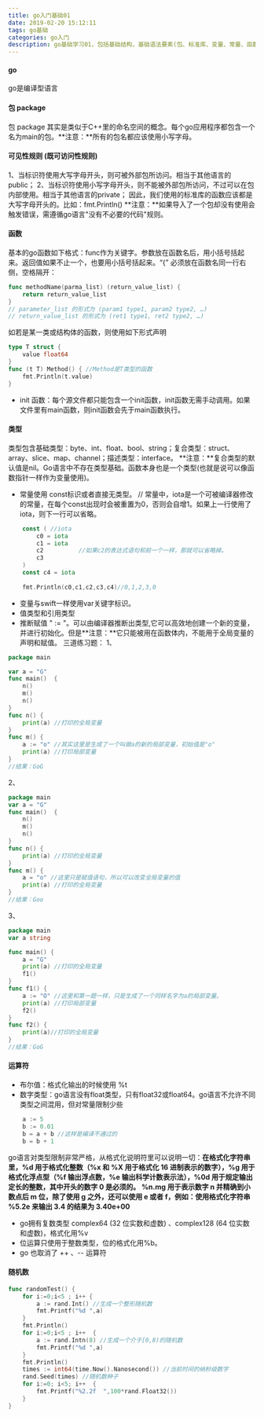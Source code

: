```yaml
---
title: go入门基础01
date: 2019-02-20 15:12:11
tags: go基础
categories: go入门
description: go基础学习01，包括基础结构，基础语法要素(包、标准库、变量、常量、函数等)
---
```


#### go
go是编译型语言

#### 包 package
包 package 其实是类似于C++里的命名空间的概念。每个go应用程序都包含一个名为main的包。**注意：**所有的包名都应该使用小写字母。

#### 可见性规则 (既可访问性规则)
1、当标识符使用大写字母开头，则可被外部包所访问。相当于其他语言的public；
2、当标识符使用小写字母开头，则不能被外部包所访问，不过可以在包内部使用。相当于其他语言的private；
因此，我们使用的标准库的函数应该都是大写字母开头的。比如：fmt.Println()
**注意：**如果导入了一个包却没有使用会触发错误，需遵循go语言"没有不必要的代码"规则。

#### 函数
基本的go函数如下格式：func作为关键字。参数放在函数名后，用小括号括起来。返回值如果不止一个，也要用小括号括起来。“{” 必须放在函数名同一行右侧，空格隔开：
```go
func methodName(parma_list) (return_value_list) {
	return return_value_list
}
// parameter_list 的形式为 (param1 type1, param2 type2, …)
// return_value_list 的形式为 (ret1 type1, ret2 type2, …)
```
如若是某一类或结构体的函数，则使用如下形式声明
```go
type T struct {
	value float64
}
func (t T) Method() { //Method是T类型的函数
    fmt.Println(t.value)
}
```
* init 函数：每个源文件都只能包含一个init函数，init函数无需手动调用。如果文件里有main函数，则init函数会先于main函数执行。

#### 类型
类型包含基础类型：byte、int、float、bool、string；复合类型：struct、array、slice、map、channel；描述类型：interface。
**注意：**复合类型的默认值是nil。Go语言中不存在类型基础。函数本身也是一个类型(也就是说可以像函数指针一样作为变量使用)。
* 常量使用 const标识或者直接无类型。
// 常量中，iota是一个可被编译器修改的常量，在每个const出现时会被重置为0，否则会自增1。如果上一行使用了iota，则下一行可以省略。
```go
	const ( //iota
		c0 = iota
		c1 = iota
		c2 			//如果c2的表达式语句和前一个一样，那就可以省略掉。
        c3
	)
	const c4 = iota
	
	fmt.Println(c0,c1,c2,c3,c4)//0,1,2,3,0
```
* 变量与swift一样使用var关键字标识。
* 值类型和引用类型
* 推断赋值 " := "。可以由编译器推断出类型,它可以高效地创建一个新的变量，并进行初始化。但是**注意：**它只能被用在函数体内，不能用于全局变量的声明和赋值。
三道练习题：
1、
```go
package main

var a = "G"
func main()  {
	n()
	m()
	n()
}
func n() {
	print(a) //打印的全局变量
}
func m() {
	a := "o" //其实这里是生成了一个叫做a的新的局部变量，初始值是"o"
	print(a) //打印局部变量
}
//结果：GoG 
```
2、
```go
package main
var a = "G"
func main()  {
	n()
	m()
	n()
}
func n() {
	print(a) //打印的全局变量
}
func m() {
	a = "o" //这里只是赋值语句，所以可以改变全局变量的值
	print(a) //打印的全局变量
}
//结果：Goo 
```
3、
```go
package main
var a string

func main() {
	a = "G"
	print(a) //打印的全局变量
	f1()
}
func f1() {
	a := "O" //这里和第一题一样，只是生成了一个同样名字为a的局部变量。
	print(a) //打印局部变量
	f2()
}
func f2() {
	print(a)//打印的全局变量
}
//结果：GoG
```

#### 运算符
* 布尔值：格式化输出的时候使用 %t
* 数字类型：go语言没有float类型，只有float32或float64。go语言不允许不同类型之间混用，但对常量限制少些
```go
	a := 5
	b := 0.01
	b = a + b //这样是编译不通过的
	b = b + 1
```
go语言对类型限制非常严格，从格式化说明符里可以说明一切：**在格式化字符串里，%d 用于格式化整数（%x 和 %X 用于格式化 16 进制表示的数字），%g 用于格式化浮点型（%f 输出浮点数，%e 输出科学计数表示法），%0d 用于规定输出定长的整数，其中开头的数字 0 是必须的。
%n.mg 用于表示数字 n 并精确到小数点后 m 位，除了使用 g 之外，还可以使用 e 或者 f，例如：使用格式化字符串 %5.2e 来输出 3.4 的结果为 3.40e+00**

* go拥有复数类型 complex64 (32 位实数和虚数) 、complex128 (64 位实数和虚数)，格式化用%v
* 位运算只使用于整数类型，位的格式化用%b。
* go 也取消了 ++ 、-- 运算符

#### 随机数
```go
func randomTest() {
	for i:=0;i<5 ; i++ {
		a := rand.Int() //生成一个整形随机数
		fmt.Printf("%d ",a)
	}
	fmt.Println()
	for i:=0;i<5 ; i++  {
		a := rand.Intn(8) //生成一个介于[0,8)的随机数
		fmt.Printf("%d ",a)
	}
	fmt.Println()
	times := int64(time.Now().Nanosecond()) //当前时间的纳秒级数字
	rand.Seed(times) //随机数种子
	for i:=0; i<5; i++  {
		fmt.Printf("%2.2f  ",100*rand.Float32())
	}
}
```








